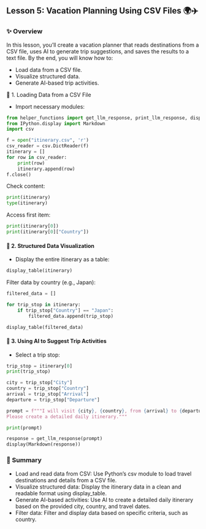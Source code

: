 ## Lesson 5: Vacation Planning Using CSV Files 🌍✈️

### ✨ Overview
In this lesson, you’ll create a vacation planner that reads destinations from a CSV file, uses AI to generate trip suggestions, and saves the results to a text file. By the end, you will know how to:
  - Load data from a CSV file.
  - Visualize structured data.
  - Generate AI-based trip activities.

📝 1. Loading Data from a CSV File
  - Import necessary modules:

```python
from helper_functions import get_llm_response, print_llm_response, display_table
from IPython.display import Markdown
import csv

f = open("itinerary.csv", 'r')
csv_reader = csv.DictReader(f)
itinerary = []
for row in csv_reader:
    print(row)
    itinerary.append(row)
f.close()
```
Check content:
```python
print(itinerary)
type(itinerary)
```
Access first item:
```python
print(itinerary[0])
print(itinerary[0]["Country"])
```

#### 📝 2. Structured Data Visualization
  - Display the entire itinerary as a table:

```python
display_table(itinerary)
```
Filter data by country (e.g., Japan):
```python
filtered_data = []

for trip_stop in itinerary:
    if trip_stop["Country"] == "Japan":
        filtered_data.append(trip_stop)

display_table(filtered_data)
```

#### 📝 3. Using AI to Suggest Trip Activities
  - Select a trip stop:

```python
trip_stop = itinerary[0]
print(trip_stop)

city = trip_stop["City"]
country = trip_stop["Country"]
arrival = trip_stop["Arrival"]
departure = trip_stop["Departure"]

prompt = f"""I will visit {city}, {country}, from {arrival} to {departure}. 
Please create a detailed daily itinerary."""

print(prompt)

response = get_llm_response(prompt)
display(Markdown(response))
```

### 🌟 Summary
  - Load and read data from CSV: Use Python’s csv module to load travel destinations and details from a CSV file.
  - Visualize structured data: Display the itinerary data in a clean and readable format using display_table.
  - Generate AI-based activities: Use AI to create a detailed daily itinerary based on the provided city, country, and travel dates.
  - Filter data: Filter and display data based on specific criteria, such as country.
